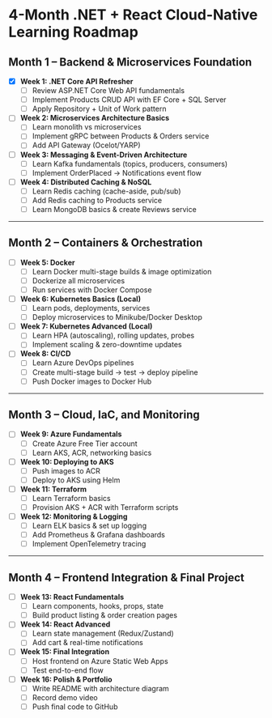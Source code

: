 # 4-Month .NET + React Cloud-Native Learning Roadmap

## Month 1 – Backend & Microservices Foundation
- [x] **Week 1: .NET Core API Refresher**
  - [ ] Review ASP.NET Core Web API fundamentals
  - [ ] Implement Products CRUD API with EF Core + SQL Server
  - [ ] Apply Repository + Unit of Work pattern
- [ ] **Week 2: Microservices Architecture Basics**
  - [ ] Learn monolith vs microservices
  - [ ] Implement gRPC between Products & Orders service
  - [ ] Add API Gateway (Ocelot/YARP)
- [ ] **Week 3: Messaging & Event-Driven Architecture**
  - [ ] Learn Kafka fundamentals (topics, producers, consumers)
  - [ ] Implement OrderPlaced → Notifications event flow
- [ ] **Week 4: Distributed Caching & NoSQL**
  - [ ] Learn Redis caching (cache-aside, pub/sub)
  - [ ] Add Redis caching to Products service
  - [ ] Learn MongoDB basics & create Reviews service

---

## Month 2 – Containers & Orchestration
- [ ] **Week 5: Docker**
  - [ ] Learn Docker multi-stage builds & image optimization
  - [ ] Dockerize all microservices
  - [ ] Run services with Docker Compose
- [ ] **Week 6: Kubernetes Basics (Local)**
  - [ ] Learn pods, deployments, services
  - [ ] Deploy microservices to Minikube/Docker Desktop
- [ ] **Week 7: Kubernetes Advanced (Local)**
  - [ ] Learn HPA (autoscaling), rolling updates, probes
  - [ ] Implement scaling & zero-downtime updates
- [ ] **Week 8: CI/CD**
  - [ ] Learn Azure DevOps pipelines
  - [ ] Create multi-stage build → test → deploy pipeline
  - [ ] Push Docker images to Docker Hub

---

## Month 3 – Cloud, IaC, and Monitoring
- [ ] **Week 9: Azure Fundamentals**
  - [ ] Create Azure Free Tier account
  - [ ] Learn AKS, ACR, networking basics
- [ ] **Week 10: Deploying to AKS**
  - [ ] Push images to ACR
  - [ ] Deploy to AKS using Helm
- [ ] **Week 11: Terraform**
  - [ ] Learn Terraform basics
  - [ ] Provision AKS + ACR with Terraform scripts
- [ ] **Week 12: Monitoring & Logging**
  - [ ] Learn ELK basics & set up logging
  - [ ] Add Prometheus & Grafana dashboards
  - [ ] Implement OpenTelemetry tracing

---

## Month 4 – Frontend Integration & Final Project
- [ ] **Week 13: React Fundamentals**
  - [ ] Learn components, hooks, props, state
  - [ ] Build product listing & order creation pages
- [ ] **Week 14: React Advanced**
  - [ ] Learn state management (Redux/Zustand)
  - [ ] Add cart & real-time notifications
- [ ] **Week 15: Final Integration**
  - [ ] Host frontend on Azure Static Web Apps
  - [ ] Test end-to-end flow
- [ ] **Week 16: Polish & Portfolio**
  - [ ] Write README with architecture diagram
  - [ ] Record demo video
  - [ ] Push final code to GitHub
